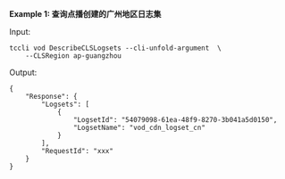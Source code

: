 **Example 1: 查询点播创建的广州地区日志集**



Input: 

```
tccli vod DescribeCLSLogsets --cli-unfold-argument  \
    --CLSRegion ap-guangzhou
```

Output: 
```
{
    "Response": {
        "Logsets": [
            {
                "LogsetId": "54079098-61ea-48f9-8270-3b041a5d0150",
                "LogsetName": "vod_cdn_logset_cn"
            }
        ],
        "RequestId": "xxx"
    }
}
```

